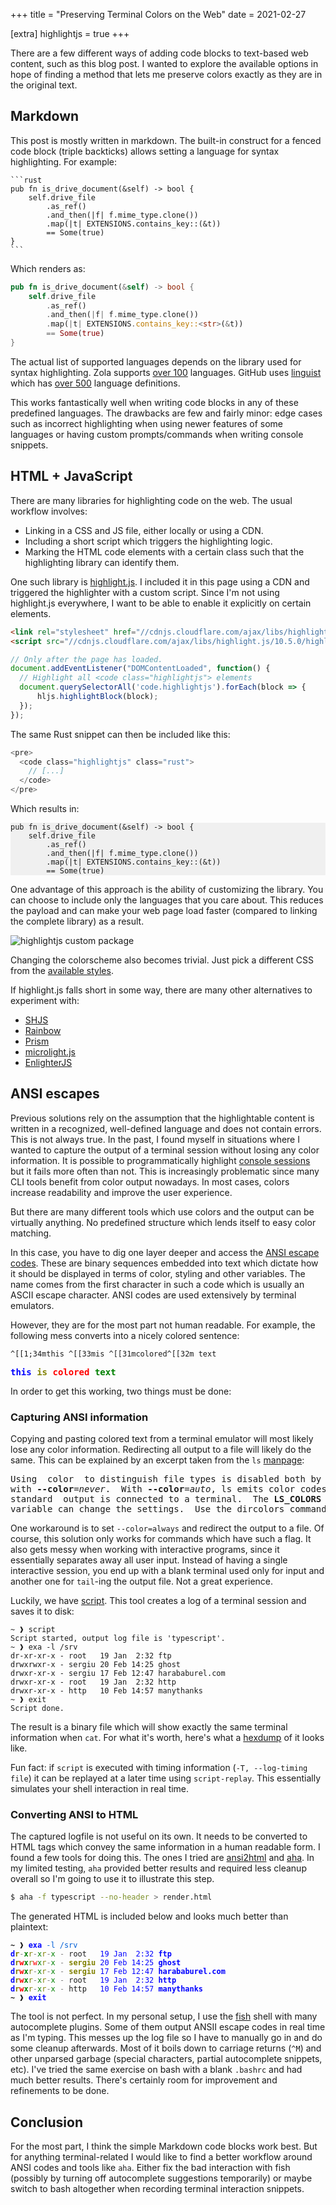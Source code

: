 +++
title = "Preserving Terminal Colors on the Web"
date = 2021-02-27

[extra]
highlightjs = true
+++

There are a few different ways of adding code blocks to text-based web content, such as this blog post. I wanted to explore the available options in hope of finding a method that lets me preserve colors exactly as they are in the original text.

## Markdown

This post is mostly written in markdown. The built-in construct for a fenced code block (triple backticks) allows setting a language for syntax highlighting. For example:

<pre><code>```rust
pub fn is_drive_document(&self) -> bool {
    self.drive_file
        .as_ref()
        .and_then(|f| f.mime_type.clone())
        .map(|t| EXTENSIONS.contains_key::<str>(&t))
        == Some(true)
}
```
</code></pre>

Which renders as:

```rust
pub fn is_drive_document(&self) -> bool {
    self.drive_file
        .as_ref()
        .and_then(|f| f.mime_type.clone())
        .map(|t| EXTENSIONS.contains_key::<str>(&t))
        == Some(true)
}
```

The actual list of supported languages depends on the library used for syntax highlighting. Zola supports [over 100](https://www.getzola.org/documentation/content/syntax-highlighting/) languages. GitHub uses [linguist](https://github.com/github/linguist) which has [over 500](https://github.com/github/linguist/blob/master/lib/linguist/languages.yml) language definitions.

This works fantastically well when writing code blocks in any of these predefined languages. The drawbacks are few and fairly minor: edge cases such as incorrect highlighting when using newer features of some languages or having custom prompts/commands when writing console snippets.

## HTML + JavaScript

There are many libraries for highlighting code on the web. The usual workflow involves:

- Linking in a CSS and JS file, either locally or using a CDN.
- Including a short script which triggers the highlighting logic.
- Marking the HTML code elements with a certain class such that the highlighting library can identify them.

One such library is [highlight.js](https://highlightjs.org). I included it in this page using a CDN and triggered the highlighter with a custom script. Since I'm not using highlight.js everywhere, I want to be able to enable it explicitly on certain elements.

```html
<link rel="stylesheet" href="//cdnjs.cloudflare.com/ajax/libs/highlight.js/10.5.0/styles/default.min.css">
<script src="//cdnjs.cloudflare.com/ajax/libs/highlight.js/10.5.0/highlight.min.js"></script>
```

```js
// Only after the page has loaded.
document.addEventListener("DOMContentLoaded", function() {
  // Highlight all <code class="highlightjs"> elements
  document.querySelectorAll('code.highlightjs').forEach(block => {
      hljs.highlightBlock(block);
  });
});
```

The same Rust snippet can then be included like this:

```rust
<pre>
  <code class="highlightjs" class="rust">
    // [...]
  </code>
</pre>
```

Which results in:

<pre style="background:#f0f0f0;"><code class="highlightjs" class="rust">pub fn is_drive_document(&self) -> bool {
    self.drive_file
        .as_ref()
        .and_then(|f| f.mime_type.clone())
        .map(|t| EXTENSIONS.contains_key::<str>(&t))
        == Some(true)
</code></pre>

One advantage of this approach is the ability of customizing the library. You can choose to include only the languages that you care about. This reduces the payload and can make your web page load faster (compared to linking the complete library) as a result.

![highlightjs custom package](highlightjs-custom-package.jpg)

Changing the colorscheme also becomes trivial. Just pick a different CSS from the [available styles](https://github.com/highlightjs/highlight.js/tree/master/src/styles).

If highlight.js falls short in some way, there are many other alternatives to experiment with:

* [SHJS](http://shjs.sourceforge.net)
* [Rainbow](https://craig.is/making/rainbows)
* [Prism](https://prismjs.com)
* [microlight.js](https://github.com/asvd/microlight)
* [EnlighterJS](https://github.com/EnlighterJS/EnlighterJS)

## ANSI escapes

Previous solutions rely on the assumption that the highlightable content is written in a recognized, well-defined language and does not contain errors. This is not always true. In the past, I found myself in situations where I wanted to capture the output of a terminal session without losing any color information. It is possible to programmatically highlight [console sessions](https://github.com/github/linguist/blob/b2834449f1dd9dd9b76652092bad9fc593f687d3/lib/linguist/languages.yml#L5314) but it fails more often than not. This is increasingly problematic since many CLI tools benefit from color output nowadays. In most cases, colors increase readability and improve the user experience.

But there are many different tools which use colors and the output can be virtually anything. No predefined structure which lends itself to easy color matching.

In this case, you have to dig one layer deeper and access the [ANSI escape codes](https://en.wikipedia.org/wiki/ANSI_escape_code). These are binary sequences embedded into text which dictate how it should be displayed in terms of color, styling and other variables. The name comes from the first character in such a code which is usually an ASCII escape character. ANSI codes are used extensively by terminal emulators.

However, they are for the most part not human readable. For example, the following mess converts into a nicely colored sentence:

```
^[[1;34mthis ^[[33mis ^[[31mcolored^[[32m text
```

<pre>
<span style="font-weight:bold;color:blue;">this </span><span style="font-weight:bold;color:olive;">is </span><span style="font-weight:bold;color:red;">colored</span><span style="font-weight:bold;color:green;"> text
</span></pre>

In order to get this working, two things must be done:

### Capturing ANSI information

Copying and pasting colored text from a terminal emulator will most likely lose any color information. Redirecting all output to a file will likely do the same. This can be explained by an excerpt taken from the `ls` [manpage](https://man7.org/linux/man-pages/man1/ls.1.html):

<pre>Using  color  to distinguish file types is disabled both by default and
with <b>--color</b>=<i>never</i>.  With <b>--color</b>=<i>auto</i>, ls emits color codes only  when
standard  output is connected to a terminal.  The <b>LS_COLORS</b> environment
variable can change the settings.  Use the dircolors command to set it.</pre>

One workaround is to set `--color=always` and redirect the output to a file. Of course, this solution only works for commands which have such a flag. It also gets messy when working with interactive programs, since it essentially separates away all user input. Instead of having a single interactive session, you end up with a blank terminal used only for input and another one for `tail`-ing the output file. Not a great experience.

Luckily, we have [script](https://man7.org/linux/man-pages/man1/script.1.html). This tool creates a log of a terminal session and saves it to disk:

```
~ ❱ script
Script started, output log file is 'typescript'.
~ ❱ exa -l /srv
dr-xr-xr-x - root   19 Jan  2:32 ftp
drwxrwxr-x - sergiu 20 Feb 14:25 ghost
drwxr-xr-x - sergiu 17 Feb 12:47 harababurel.com
drwxr-xr-x - root   19 Jan  2:32 http
drwxr-xr-x - http   10 Feb 14:57 manythanks
~ ❱ exit
Script done.
```

The result is a binary file which will show exactly the same terminal information when `cat`. For what it's worth, here's what a [hexdump](typescript-hexdump.html) of it looks like.

Fun fact: if `script` is executed with timing information (`-T, --log-timing file`) it can be replayed at a later time using `script-replay`. This essentially simulates your shell interaction in real time.

### Converting ANSI to HTML

The captured logfile is not useful on its own. It needs to be converted to HTML tags which convey the same information in a human readable form. I found a few tools for doing this. The ones I tried are [ansi2html](https://github.com/pycontribs/ansi2html) and [aha](https://github.com/theZiz/aha). In my limited testing, `aha` provided better results and required less cleanup overall so I'm going to use it to illustrate this step.

```bash
$ aha -f typescript --no-header > render.html
```

The generated HTML is included below and looks much better than plaintext:
<pre><code><span style="font-weight:bold;">~</span> ❱ <span style="font-weight:bold;color:blue;">exa</span> <span style="color:#005fd7;">-l /srv</span>
<span style="color:dimgray;"></span><span style="color:dimgray;"></span><span style="font-weight:bold;color:blue;">d</span><span style="font-weight:bold;color:olive;">r</span><span style="color:#808080;">-</span><span style="font-weight:bold;color:green;">x</span><span style="color:olive;">r</span><span style="color:#808080;">-</span><span style="color:green;">x</span><span style="color:olive;">r</span><span style="color:#808080;">-</span><span style="color:green;">x</span> <span style="color:#808080;">-</span> root   <span style="color:blue;">19 Jan  2:32</span> <span style="font-weight:bold;color:blue;">ftp</span>
<span style="font-weight:bold;color:blue;">d</span><span style="font-weight:bold;color:olive;">r</span><span style="font-weight:bold;color:red;">w</span><span style="font-weight:bold;color:green;">x</span><span style="color:olive;">r</span><span style="color:red;">w</span><span style="color:green;">x</span><span style="color:olive;">r</span><span style="color:#808080;">-</span><span style="color:green;">x</span> <span style="color:#808080;">-</span> <span style="font-weight:bold;color:olive;">sergiu</span> <span style="color:blue;">20 Feb 14:25</span> <span style="font-weight:bold;color:blue;">ghost</span>
<span style="font-weight:bold;color:blue;">d</span><span style="font-weight:bold;color:olive;">r</span><span style="font-weight:bold;color:red;">w</span><span style="font-weight:bold;color:green;">x</span><span style="color:olive;">r</span><span style="color:#808080;">-</span><span style="color:green;">x</span><span style="color:olive;">r</span><span style="color:#808080;">-</span><span style="color:green;">x</span> <span style="color:#808080;">-</span> <span style="font-weight:bold;color:olive;">sergiu</span> <span style="color:blue;">17 Feb 12:47</span> <span style="font-weight:bold;color:blue;">harababurel.com</span>
<span style="font-weight:bold;color:blue;">d</span><span style="font-weight:bold;color:olive;">r</span><span style="font-weight:bold;color:red;">w</span><span style="font-weight:bold;color:green;">x</span><span style="color:olive;">r</span><span style="color:#808080;">-</span><span style="color:green;">x</span><span style="color:olive;">r</span><span style="color:#808080;">-</span><span style="color:green;">x</span> <span style="color:#808080;">-</span> root   <span style="color:blue;">19 Jan  2:32</span> <span style="font-weight:bold;color:blue;">http</span>
<span style="font-weight:bold;color:blue;">d</span><span style="font-weight:bold;color:olive;">r</span><span style="font-weight:bold;color:red;">w</span><span style="font-weight:bold;color:green;">x</span><span style="color:olive;">r</span><span style="color:#808080;">-</span><span style="color:green;">x</span><span style="color:olive;">r</span><span style="color:#808080;">-</span><span style="color:green;">x</span> <span style="color:#808080;">-</span> http   <span style="color:blue;">10 Feb 14:57</span> <span style="font-weight:bold;color:blue;">manythanks</span>
<span style="font-weight:bold;">~</span> ❱ <span style="font-weight:bold;color:blue;">exit</span>
</code></pre>

The tool is not perfect. In my personal setup, I use the [fish](https://fishshell.com) shell with many autocomplete plugins. Some of them output ANSII escape codes in real time as I'm typing. This messes up the log file so I have to manually go in and do some cleanup afterwards. Most of it boils down to carriage returns (`^M`) and other unparsed garbage (special characters, partial autocomplete snippets, etc). I've tried the same exercise on bash with a blank `.bashrc` and had much better results. There's certainly room for improvement and refinements to be done.

## Conclusion

For the most part, I think the simple Markdown code blocks work best. But for anything terminal-related I would like to find a better workflow around ANSI codes and tools like `aha`. Either fix the bad interaction with fish (possibly by turning off autocomplete suggestions temporarily) or maybe switch to bash altogether when recording terminal interaction snippets.
